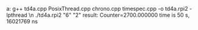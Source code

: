 a:
  g++ td4a.cpp PosixThread.cpp chrono.cpp timespec.cpp -o td4a.rpi2 -lpthread \n
  ./td4a.rpi2 "6" "2"
result:
  Counter=2700.000000
  time is 50 s, 16021769 ns
